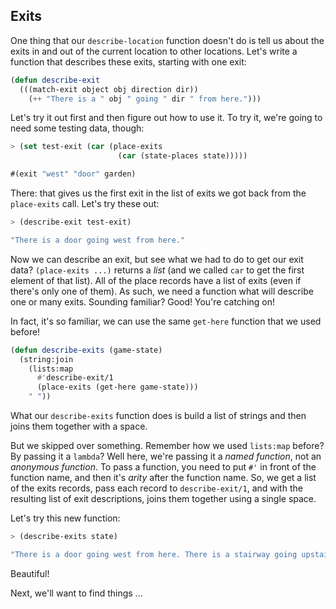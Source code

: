 ## Exits

One thing that our ``describe-location`` function doesn't do is tell us about the exits in and out of the current location to other locations. Let's write a function that describes these exits, starting with one exit:

```lisp
(defun describe-exit
  (((match-exit object obj direction dir))
    (++ "There is a " obj " going " dir " from here.")))
```

Let's try it out first and then figure out how to use it. To try it, we're going to need some testing data, though:

```lisp
> (set test-exit (car (place-exits
                        (car (state-places state)))))
```
```lisp
#(exit "west" "door" garden)
```

There: that gives us the first exit in the list of exits we got back from the
``place-exits`` call. Let's try these out:

```lisp
> (describe-exit test-exit)
```
```lisp
"There is a door going west from here."
```

Now we can describe an exit, but see what we had to do to get our exit data? ``(place-exits ...)`` returns a *list* (and we called ``car`` to get the first element of that list). All of the place records have a list of exits (even if there's only one of them). As such, we need a function what will describe one or many exits. Sounding familiar? Good! You're catching on!

In fact, it's so familiar, we can use the same ``get-here`` function that we used before!

```lisp
(defun describe-exits (game-state)
  (string:join
    (lists:map
      #'describe-exit/1
      (place-exits (get-here game-state)))
    " "))
```

What our ``describe-exits`` function does is build a list of strings and then joins them together with a space.

But we skipped over something. Remember how we used ``lists:map`` before? By passing it a ``lambda``? Well here, we're passing it a *named function*, not an *anonymous function*. To pass a function, you need to put ``#'`` in front of the function name, and then it's *arity* after the function name. So, we get a list of the exits records, pass each record to ``describe-exit/1``, and with the resulting list of exit descriptions, joins them together using a single space.

Let's try this new function:

```lisp
> (describe-exits state)
```
```lisp
"There is a door going west from here. There is a stairway going upstairs from here."
```

Beautiful!

Next, we'll want to find things ...

